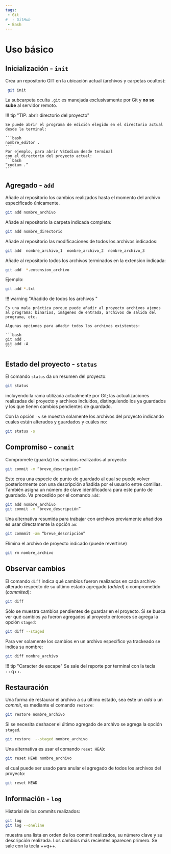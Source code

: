 ```yaml
---
tags:
 - Git
#  - GitHub
 - Bash
---
```



# Uso básico


## Inicialización - `init`

Crea un repositorio GIT en la ubicación actual (archivos y carpetas ocultos):
```bash
 git init
```
La subcarpeta oculta `.git` es manejada exclusivamente por Git y **no se sube** al servidor remoto.



!!! tip "TIP: abrir directorio del proyecto"


    Se puede abrir el programa de edición elegido en el directorio actual 
    desde la terminal:

    ```bash
    nombre_editor .
    ```
    Por ejemplo, para abrir VSCodium desde terminal
    con el directorio del proyecto actual:
    ```bash
    “codium .”  
    ``` 


## Agregado - `add`



Añade al repositorio los cambios realizados hasta el momento del archivo especificado únicamente.
```bash
git add nombre_archivo
```
Añade al repositorio la carpeta indicada completa:
```bash
git add nombre_directorio
```
Añade al repositorio las modificaciones de todos los archivos indicados:
```bash
git add  nombre_archivo_1  nombre_archivo_2  nombre_archivo_3
```

Añade al repositorio todos los archivos terminados en la extension indicada:
```bash
git add  *.extension_archivo
```
Ejemplo:
```bash
git add *.txt
```
!!! warning "Añadido de todos los archivos "

    Es una mala práctica porque puede añadir al proyecto archivos ajenos al programa: binarios, imágenes de entrada, archivos de salida del programa, etc.

    Algunas opciones para añadir todos los archivos existentes:

    ```bash
    git add .
    git add -A
    ```

## Estado del proyecto - `status`

El comando `status` da un resumen del proyecto:
```bash
git status
```
incluyendo la rama utilizada actualmente por Git;
las actualizaciones realizadas del proyecto y archivos incluidos, 
distinguiendo los ya guardados 
y los que tienen cambios pendientes de guardado.


Con la opción `-s` se muestra solamente los archivos del proyecto indicando cuales están alterados y guardados y cuáles no:
```bash
git status -s
```


## Compromiso - `commit`

Compromete (guarda) los cambios realizados al proyecto:
```bash
git commit -m “breve_descripción”
```
Este crea una especie de punto de guardado al cual se puede volver posteriormente con una descripción añadida por el usuario entre comillas. 
También asigna un número de clave identificadora para este punto de guardado.
Va precedido por el comando `add`:
```bash
git add nombre_archivo
git commit -m “breve_descripción”
```
Una alternativa resumida para trabajar con archivos previamente añadidos es usar directamente la opción `am`: 
```bash
git commmit -am “breve_descripción”
```

Elimina el archivo de proyecto indicado (puede revertirse)
```bash
git rm nombre_archivo
```


## Observar cambios 

El comando `diff` indica qué cambios fueron realizados en cada archivo alterado respecto de su último estado agregado (*added*) o comprometido (*commited*): 
```bash
git diff
```
Sólo se muestra cambios pendientes de guardar en el proyecto. 
Si se busca ver qué cambios ya fueron agregados al proyecto entonces se agrega la opción `staged`:

```bash
git diff --staged
```

Para ver solamente los cambios en un archivo específico ya trackeado se indica su nombre:

```bash
git diff nombre_archivo
```

!!! tip "Caracter de escape"
    Se sale del reporte por terminal con la tecla ++q++.



## Restauración 


Una forma de restaurar el archivo a su último estado, sea éste un *add* o un *commit*, es mediante el comando `restore`:

```bash
git restore nombre_archivo
```

Si se necesita deshacer el último agregado de archivo se agrega la opción `staged`.
```bash
git restore  --staged nombre_archivo
```

Una alternativa es usar el comando `reset HEAD`:

```bash
git reset HEAD nombre_archivo
```

el cual puede ser usado para anular el agregado de todos los archivos del proyecto:

```bash
git reset HEAD
```



## Información - `log`

Historial de los commits realizados:

```bash
git log
git log --oneline
```

muestra una lista en orden de los commit realizados, 
su número clave y su descripción realizada. 
Los cambios más recientes aparecen primero. 
Se sale con la tecla ++q++.




